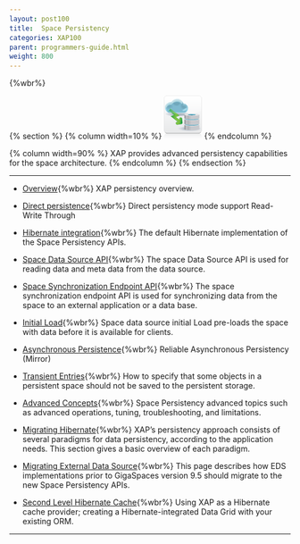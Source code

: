 ```yaml
---
layout: post100
title:  Space Persistency
categories: XAP100
parent: programmers-guide.html
weight: 800
---
```


{%wbr%}


{% section %}
{% column  width=10% %}
![space-document.png](/attachment_files/subject/persistence.png)
{% endcolumn %}

{% column width=90% %}
XAP provides advanced persistency capabilities for the space architecture.
{% endcolumn %}
{% endsection %}

<hr/>


- [Overview](./space-persistency.html){%wbr%}
XAP persistency overview.

- [Direct persistence](./direct-persistency.html){%wbr%}
Direct persistency mode support Read-Write Through

- [Hibernate integration](./hibernate-space-persistency.html){%wbr%}
The default Hibernate implementation of the Space Persistency APIs.

- [Space Data Source API](./space-data-source-api.html){%wbr%}
The space Data Source API is used for reading data and meta data from the data source.

- [Space Synchronization Endpoint API](./space-synchronization-endpoint-api.html){%wbr%}
The space synchronization endpoint API is used for synchronizing data from the space to an external application or a data base.

- [Initial Load](./space-persistency-initial-load.html){%wbr%}
Space data source initial Load pre-loads the space with data before it is available for clients.

- [Asynchronous Persistence](./asynchronous-persistency-with-the-mirror.html){%wbr%}
Reliable Asynchronous Persistency (Mirror)

- [Transient Entries](./transient-entries.html){%wbr%}
How to specify that some objects in a persistent space should not be saved to the persistent storage.

- [Advanced Concepts](./space-persistency-advanced-topics.html){%wbr%}
Space Persistency advanced topics such as advanced operations, tuning, troubleshooting, and limitations.

- [Migrating Hibernate](./persistency-migrating-hibernate.html){%wbr%}
XAP’s persistency approach consists of several paradigms for data persistency, according to the application needs. This section gives a basic overview of each paradigm.

- [Migrating External Data Source](./migrating-from-external-data-source-api.html){%wbr%}
This page describes how EDS implementations prior to GigaSpaces version 9.5 should migrate to the new Space Persistency APIs.

- [Second Level Hibernate Cache](./gigaspaces-for-hibernate-orm-users.html){%wbr%}
Using XAP as a Hibernate cache provider; creating a Hibernate-integrated Data Grid with your existing ORM.

<hr/>


